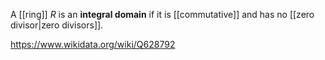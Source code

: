 A [[ring]] $R$ is an **integral domain** if it is [[commutative]] and has no [[zero divisor|zero divisors]].

https://www.wikidata.org/wiki/Q628792